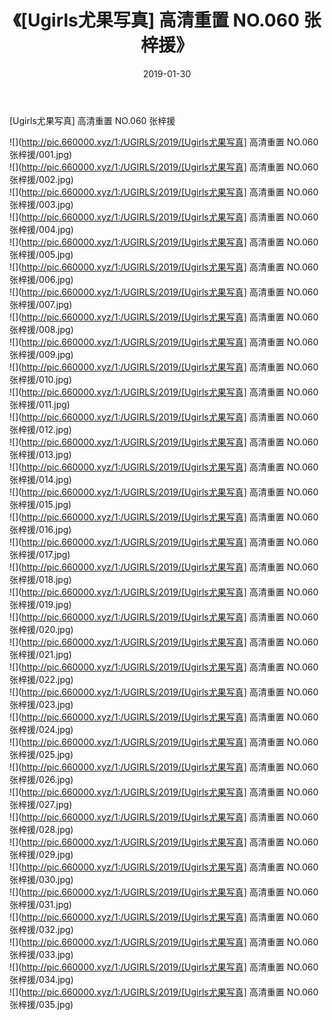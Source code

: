 ﻿---
layout: post
title:  《[Ugirls尤果写真] 高清重置 NO.060 张梓援》
date:   2019-01-30
img: http://pic.660000.xyz/1:/UGIRLS/2019/[Ugirls尤果写真] 高清重置 NO.060 张梓援/000.jpg
categories: [美女, 清纯, 唯美]
---

[Ugirls尤果写真] 高清重置 NO.060 张梓援

 ![](http://pic.660000.xyz/1:/UGIRLS/2019/[Ugirls尤果写真] 高清重置 NO.060 张梓援/001.jpg) <br>![](http://pic.660000.xyz/1:/UGIRLS/2019/[Ugirls尤果写真] 高清重置 NO.060 张梓援/002.jpg) <br>![](http://pic.660000.xyz/1:/UGIRLS/2019/[Ugirls尤果写真] 高清重置 NO.060 张梓援/003.jpg) <br>![](http://pic.660000.xyz/1:/UGIRLS/2019/[Ugirls尤果写真] 高清重置 NO.060 张梓援/004.jpg) <br>![](http://pic.660000.xyz/1:/UGIRLS/2019/[Ugirls尤果写真] 高清重置 NO.060 张梓援/005.jpg) <br>![](http://pic.660000.xyz/1:/UGIRLS/2019/[Ugirls尤果写真] 高清重置 NO.060 张梓援/006.jpg) <br>![](http://pic.660000.xyz/1:/UGIRLS/2019/[Ugirls尤果写真] 高清重置 NO.060 张梓援/007.jpg) <br>![](http://pic.660000.xyz/1:/UGIRLS/2019/[Ugirls尤果写真] 高清重置 NO.060 张梓援/008.jpg) <br>![](http://pic.660000.xyz/1:/UGIRLS/2019/[Ugirls尤果写真] 高清重置 NO.060 张梓援/009.jpg) <br>![](http://pic.660000.xyz/1:/UGIRLS/2019/[Ugirls尤果写真] 高清重置 NO.060 张梓援/010.jpg) <br>![](http://pic.660000.xyz/1:/UGIRLS/2019/[Ugirls尤果写真] 高清重置 NO.060 张梓援/011.jpg) <br>![](http://pic.660000.xyz/1:/UGIRLS/2019/[Ugirls尤果写真] 高清重置 NO.060 张梓援/012.jpg) <br>![](http://pic.660000.xyz/1:/UGIRLS/2019/[Ugirls尤果写真] 高清重置 NO.060 张梓援/013.jpg) <br>![](http://pic.660000.xyz/1:/UGIRLS/2019/[Ugirls尤果写真] 高清重置 NO.060 张梓援/014.jpg) <br>![](http://pic.660000.xyz/1:/UGIRLS/2019/[Ugirls尤果写真] 高清重置 NO.060 张梓援/015.jpg) <br>![](http://pic.660000.xyz/1:/UGIRLS/2019/[Ugirls尤果写真] 高清重置 NO.060 张梓援/016.jpg) <br>![](http://pic.660000.xyz/1:/UGIRLS/2019/[Ugirls尤果写真] 高清重置 NO.060 张梓援/017.jpg) <br>![](http://pic.660000.xyz/1:/UGIRLS/2019/[Ugirls尤果写真] 高清重置 NO.060 张梓援/018.jpg) <br>![](http://pic.660000.xyz/1:/UGIRLS/2019/[Ugirls尤果写真] 高清重置 NO.060 张梓援/019.jpg) <br>![](http://pic.660000.xyz/1:/UGIRLS/2019/[Ugirls尤果写真] 高清重置 NO.060 张梓援/020.jpg) <br>![](http://pic.660000.xyz/1:/UGIRLS/2019/[Ugirls尤果写真] 高清重置 NO.060 张梓援/021.jpg) <br>![](http://pic.660000.xyz/1:/UGIRLS/2019/[Ugirls尤果写真] 高清重置 NO.060 张梓援/022.jpg) <br>![](http://pic.660000.xyz/1:/UGIRLS/2019/[Ugirls尤果写真] 高清重置 NO.060 张梓援/023.jpg) <br>![](http://pic.660000.xyz/1:/UGIRLS/2019/[Ugirls尤果写真] 高清重置 NO.060 张梓援/024.jpg) <br>![](http://pic.660000.xyz/1:/UGIRLS/2019/[Ugirls尤果写真] 高清重置 NO.060 张梓援/025.jpg) <br>![](http://pic.660000.xyz/1:/UGIRLS/2019/[Ugirls尤果写真] 高清重置 NO.060 张梓援/026.jpg) <br>![](http://pic.660000.xyz/1:/UGIRLS/2019/[Ugirls尤果写真] 高清重置 NO.060 张梓援/027.jpg) <br>![](http://pic.660000.xyz/1:/UGIRLS/2019/[Ugirls尤果写真] 高清重置 NO.060 张梓援/028.jpg) <br>![](http://pic.660000.xyz/1:/UGIRLS/2019/[Ugirls尤果写真] 高清重置 NO.060 张梓援/029.jpg) <br>![](http://pic.660000.xyz/1:/UGIRLS/2019/[Ugirls尤果写真] 高清重置 NO.060 张梓援/030.jpg) <br>![](http://pic.660000.xyz/1:/UGIRLS/2019/[Ugirls尤果写真] 高清重置 NO.060 张梓援/031.jpg) <br>![](http://pic.660000.xyz/1:/UGIRLS/2019/[Ugirls尤果写真] 高清重置 NO.060 张梓援/032.jpg) <br>![](http://pic.660000.xyz/1:/UGIRLS/2019/[Ugirls尤果写真] 高清重置 NO.060 张梓援/033.jpg) <br>![](http://pic.660000.xyz/1:/UGIRLS/2019/[Ugirls尤果写真] 高清重置 NO.060 张梓援/034.jpg) <br>![](http://pic.660000.xyz/1:/UGIRLS/2019/[Ugirls尤果写真] 高清重置 NO.060 张梓援/035.jpg) <br>